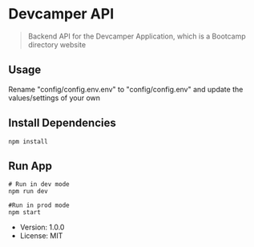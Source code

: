 # Devcamper API

> Backend API for the Devcamper Application, which is a Bootcamp directory website

## Usage

Rename "config/config.env.env" to "config/config.env" and update the values/settings of your own

## Install Dependencies

```
npm install
```

## Run App

```
# Run in dev mode
npm run dev

#Run in prod mode
npm start
```

- Version: 1.0.0
- License: MIT
